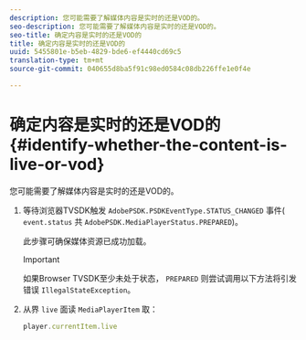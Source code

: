 ```yaml
---
description: 您可能需要了解媒体内容是实时的还是VOD的。
seo-description: 您可能需要了解媒体内容是实时的还是VOD的。
seo-title: 确定内容是实时的还是VOD的
title: 确定内容是实时的还是VOD的
uuid: 5455801e-b5eb-4829-bde6-ef4440cd69c5
translation-type: tm+mt
source-git-commit: 040655d8ba5f91c98ed0584c08db226ffe1e0f4e

---
```



# 确定内容是实时的还是VOD的{#identify-whether-the-content-is-live-or-vod}

您可能需要了解媒体内容是实时的还是VOD的。

1. 等待浏览器TVSDK触发 `AdobePSDK.PSDKEventType.STATUS_CHANGED` 事件( `event.status` 共 `AdobePSDK.MediaPlayerStatus.PREPARED`)。

   此步骤可确保媒体资源已成功加载。

   >[!IMPORTANT]
   >
   >如果Browser TVSDK至少未处于状态， `PREPARED` 则尝试调用以下方法将引发错误 `IllegalStateException`。

1. 从界 `live` 面读 `MediaPlayerItem` 取：

   ```js
   player.currentItem.live
   ```

